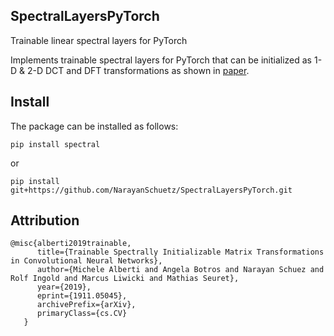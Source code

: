 ## SpectralLayersPyTorch
Trainable linear spectral layers for PyTorch

Implements trainable spectral layers for PyTorch that can be initialized as 1-D & 2-D DCT and DFT transformations as shown in [paper](https://arxiv.org/abs/1911.05045).

## Install
The package can be installed as follows:

    pip install spectral
    
or

    pip install git+https://github.com/NarayanSchuetz/SpectralLayersPyTorch.git
    

## Attribution

```
@misc{alberti2019trainable,
      title={Trainable Spectrally Initializable Matrix Transformations in Convolutional Neural Networks}, 
      author={Michele Alberti and Angela Botros and Narayan Schuez and Rolf Ingold and Marcus Liwicki and Mathias Seuret},
      year={2019},
      eprint={1911.05045},
      archivePrefix={arXiv},
      primaryClass={cs.CV}
   }
```
